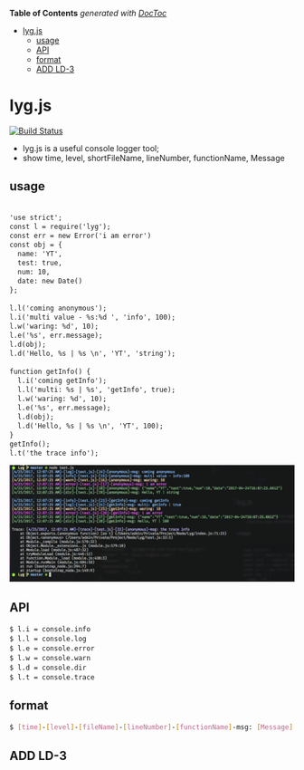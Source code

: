 <!-- START doctoc generated TOC please keep comment here to allow auto update -->
<!-- DON'T EDIT THIS SECTION, INSTEAD RE-RUN doctoc TO UPDATE -->
**Table of Contents**  *generated with [DocToc](https://github.com/thlorenz/doctoc)*

- [lyg.js](#lygjs)
  - [usage](#usage)
  - [API](#api)
  - [format](#format)
  - [ADD LD-3](#add-ld-3)

<!-- END doctoc generated TOC please keep comment here to allow auto update -->

lyg.js
========
[![Build Status](https://travis-ci.org/Tate-fan/lyg.svg?branch=master)](https://travis-ci.org/lyg/lyg)

- lyg.js is a useful console logger tool;
- show time, level, shortFileName, lineNumber, functionName, Message

## usage

```javascirpt

'use strict';
const l = require('lyg');
const err = new Error('i am error')
const obj = {
  name: 'YT',
  test: true,
  num: 10,
  date: new Date()
};

l.l('coming anonymous');
l.i('multi value - %s:%d ', 'info', 100);
l.w('waring: %d', 10);
l.e('%s', err.message);
l.d(obj);
l.d('Hello, %s | %s \n', 'YT', 'string');

function getInfo() {
  l.i('coming getInfo');
  l.l('multi: %s | %s', 'getInfo', true);
  l.w('waring: %d', 10);
  l.e('%s', err.message);
  l.d(obj);
  l.d('Hello, %s | %s \n', 'YT', 100);
}
getInfo();
l.t('the trace info');
```

![screen](https://github.com/Tate-fan/lyg/blob/master/screenshot_01.png?raw=true)

## API

```bash
$ l.i = console.info
$ l.l = console.log
$ l.e = console.error
$ l.w = console.warn
$ l.d = console.dir
$ l.t = console.trace
```

## format

```bash
$ [time]-[level]-[fileName]-[lineNumber]-[functionName]-msg: [Message]
```


## ADD LD-3
